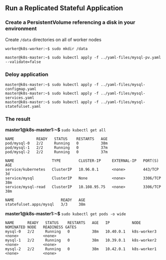 ## Run a Replicated Stateful Application

### Create a PersistentVolume referencing a disk in your environment 
Create `/data` directories on all of worker nodes
```console
worker@k8s-worker:~$ sudo mkdir /data
```
```console
master@k8s-master:~$ sudo kubectl apply -f ../yaml-files/mysql-pv.yaml --validate=false
```
### Deloy application

```console
master@k8s-master:~$ sudo kubectl apply -f ../yaml-files/mysql-configmap.yaml
master@k8s-master:~$ sudo kubectl apply -f ../yaml-files/mysql-services.yaml
master@k8s-master:~$ sudo kubectl apply -f ../yaml-files/mysql-statefulset.yaml
```

### The result
**master1@k8s-master1:~$** `sudo kubectl get all`
```console
NAME          READY   STATUS    RESTARTS   AGE
pod/mysql-0   2/2     Running   0          38m
pod/mysql-1   2/2     Running   0          37m
pod/mysql-2   2/2     Running   0          37m

NAME                 TYPE        CLUSTER-IP     EXTERNAL-IP   PORT(S)    AGE
service/kubernetes   ClusterIP   10.96.0.1      <none>        443/TCP    3d
service/mysql        ClusterIP   None           <none>        3306/TCP   38m
service/mysql-read   ClusterIP   10.108.95.75   <none>        3306/TCP   38m

NAME                     READY   AGE
statefulset.apps/mysql   3/3     38m
```
**master1@k8s-master1:~$** `sudo kubectl get pods -o wide`
```console
NAME      READY   STATUS    RESTARTS   AGE   IP          NODE          NOMINATED NODE   READINESS GATES
mysql-0   2/2     Running   0          38m   10.40.0.1   k8s-worker3   <none>           <none>
mysql-1   2/2     Running   0          38m   10.39.0.1   k8s-worker2   <none>           <none>
mysql-2   2/2     Running   0          38m   10.42.0.1   k8s-worker1   <none>           <none>
```
